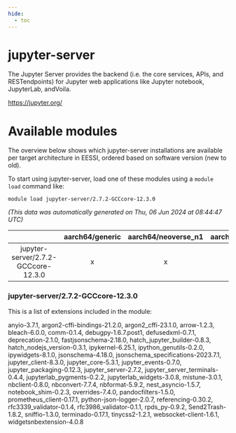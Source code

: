 ```yaml
---
hide:
  - toc
---
```


jupyter-server
==============


The Jupyter Server provides the backend (i.e. the core services, APIs, and RESTendpoints) for Jupyter web applications like Jupyter notebook, JupyterLab, andVoila.

https://jupyter.org/
# Available modules


The overview below shows which jupyter-server installations are available per target architecture in EESSI, ordered based on software version (new to old).

To start using jupyter-server, load one of these modules using a `module load` command like:

```shell
module load jupyter-server/2.7.2-GCCcore-12.3.0
```

*(This data was automatically generated on Thu, 06 Jun 2024 at 08:44:47 UTC)*  

| |aarch64/generic|aarch64/neoverse_n1|aarch64/neoverse_v1|x86_64/generic|x86_64/amd/zen2|x86_64/amd/zen3|x86_64/intel/haswell|x86_64/intel/skylake_avx512|
| :---: | :---: | :---: | :---: | :---: | :---: | :---: | :---: | :---: |
|jupyter-server/2.7.2-GCCcore-12.3.0|x|x|x|x|x|x|x|x|


### jupyter-server/2.7.2-GCCcore-12.3.0

This is a list of extensions included in the module:

anyio-3.7.1, argon2-cffi-bindings-21.2.0, argon2_cffi-23.1.0, arrow-1.2.3, bleach-6.0.0, comm-0.1.4, debugpy-1.6.7.post1, defusedxml-0.7.1, deprecation-2.1.0, fastjsonschema-2.18.0, hatch_jupyter_builder-0.8.3, hatch_nodejs_version-0.3.1, ipykernel-6.25.1, ipython_genutils-0.2.0, ipywidgets-8.1.0, jsonschema-4.18.0, jsonschema_specifications-2023.7.1, jupyter_client-8.3.0, jupyter_core-5.3.1, jupyter_events-0.7.0, jupyter_packaging-0.12.3, jupyter_server-2.7.2, jupyter_server_terminals-0.4.4, jupyterlab_pygments-0.2.2, jupyterlab_widgets-3.0.8, mistune-3.0.1, nbclient-0.8.0, nbconvert-7.7.4, nbformat-5.9.2, nest_asyncio-1.5.7, notebook_shim-0.2.3, overrides-7.4.0, pandocfilters-1.5.0, prometheus_client-0.17.1, python-json-logger-2.0.7, referencing-0.30.2, rfc3339_validator-0.1.4, rfc3986_validator-0.1.1, rpds_py-0.9.2, Send2Trash-1.8.2, sniffio-1.3.0, terminado-0.17.1, tinycss2-1.2.1, websocket-client-1.6.1, widgetsnbextension-4.0.8